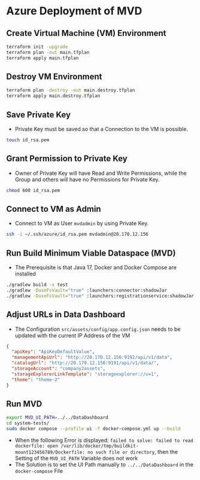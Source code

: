 # Azure Deployment of MVD

## Create Virtual Machine (VM) Environment

```bash
terraform init -upgrade
terraform plan -out main.tfplan
terraform apply main.tfplan
```

## Destroy VM Environment

```bash
terraform plan -destroy -out main.destroy.tfplan
terraform apply main.destroy.tfplan
```

## Save Private Key

- Private Key must be saved so that a Connection to the VM is possible.

```bash
touch id_rsa.pem
```

## Grant Permission to Private Key

- Owner of Private Key will have Read and Write Permissions, while the Group and others will have no Permissions for Private Key.

```bash
chmod 600 id_rsa.pem
```

## Connect to VM as Admin

- Connect to VM as User `mvdadmin` by using Private Key.

```bash
ssh -i ~/.ssh/azure/id_rsa.pem mvdadmin@20.170.12.156
```

## Run Build Minimum Viable Dataspace (MVD)

- The Prerequisite is that Java 17, Docker and Docker Compose are installed

```bash
./gradlew build -x test
./gradlew -DuseFsVault="true" :launchers:connector:shadowJar
./gradlew -DuseFsVault="true" :launchers:registrationservice:shadowJar
```

## Adjust URLs in Data Dashboard

- The Configuration `src/assets/config/app.config.json` needs to be updated with the current IP Address of the VM

```json
{
  "apiKey": "ApiKeyDefaultValue",
  "managementApiUrl": "http://20.170.12.156:9192/api/v1/data",
  "catalogUrl": "http://20.170.12.156:9191/api/v1/data/",
  "storageAccount": "company2assets",
  "storageExplorerLinkTemplate": "storageexplorer://v=1",
  "theme": "theme-2"
}
```

## Run MVD

```bash
export MVD_UI_PATH=../../DataDashboard
cd system-tests/
sudo docker compose --profile ui -f docker-compose.yml up --build
```

- When the following Error is displayed: `failed to solve: failed to read dockerfile: open /var/lib/docker/tmp/buildkit-mount123456789/Dockerfile: no such file or directory`, then the Setting of the `MVD_UI_PATH` Variable does not work
- The Solution is to set the UI Path manually to `../../DataDashboard` in the `docker-compose` File
